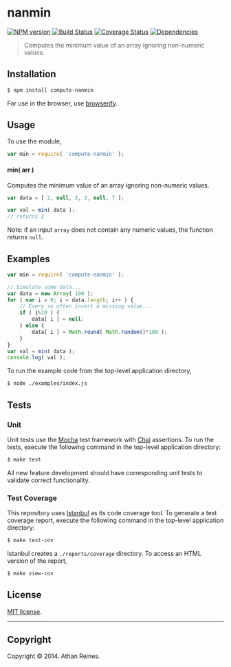 nanmin
===
[![NPM version][npm-image]][npm-url] [![Build Status][travis-image]][travis-url] [![Coverage Status][coveralls-image]][coveralls-url] [![Dependencies][dependencies-image]][dependencies-url]

> Computes the minimum value of an array ignoring non-numeric values.


## Installation

``` bash
$ npm install compute-nanmin
```

For use in the browser, use [browserify](https://github.com/substack/node-browserify).


## Usage

To use the module,

``` javascript
var min = require( 'compute-nanmin' );
```

#### min( arr )

Computes the minimum value of an array ignoring non-numeric values.

``` javascript
var data = [ 2, null, 5, 3, null, 7 ];

var val = min( data );
// returns 2
```

Note: if an input `array` does not contain any numeric values, the function returns `null`.


## Examples

``` javascript
var min = require( 'compute-nanmin' );

// Simulate some data...
var data = new Array( 100 );
for ( var i = 0; i < data.length; i++ ) {
	// Every so often insert a missing value...
	if ( i%10 ) {
		data[ i ] = null;
	} else {
		data[ i ] = Math.round( Math.random()*100 );
	}
}
var val = min( data );
console.log( val );
```

To run the example code from the top-level application directory,

``` bash
$ node ./examples/index.js
```


## Tests

### Unit

Unit tests use the [Mocha](http://mochajs.org/) test framework with [Chai](http://chaijs.com) assertions. To run the tests, execute the following command in the top-level application directory:

``` bash
$ make test
```

All new feature development should have corresponding unit tests to validate correct functionality.


### Test Coverage

This repository uses [Istanbul](https://github.com/gotwarlost/istanbul) as its code coverage tool. To generate a test coverage report, execute the following command in the top-level application directory:

``` bash
$ make test-cov
```

Istanbul creates a `./reports/coverage` directory. To access an HTML version of the report,

``` bash
$ make view-cov
```


## License

[MIT license](http://opensource.org/licenses/MIT). 


---
## Copyright

Copyright &copy; 2014. Athan Reines.


[npm-image]: http://img.shields.io/npm/v/compute-nanmin.svg
[npm-url]: https://npmjs.org/package/compute-nanmin

[travis-image]: http://img.shields.io/travis/compute-io/nanmin/master.svg
[travis-url]: https://travis-ci.org/compute-io/nanmin

[coveralls-image]: https://img.shields.io/coveralls/compute-io/nanmin/master.svg
[coveralls-url]: https://coveralls.io/r/compute-io/nanmin?branch=master

[dependencies-image]: http://img.shields.io/david/compute-io/nanmin.svg
[dependencies-url]: https://david-dm.org/compute-io/nanmin

[dev-dependencies-image]: http://img.shields.io/david/dev/compute-io/nanmin.svg
[dev-dependencies-url]: https://david-dm.org/dev/compute-io/nanmin

[github-issues-image]: http://img.shields.io/github/issues/compute-io/nanmin.svg
[github-issues-url]: https://github.com/compute-io/nanmin/issues
